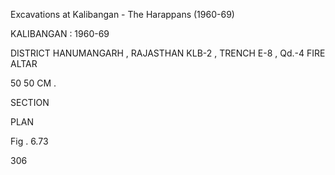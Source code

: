 Excavations at Kalibangan - The Harappans (1960-69)

KALIBANGAN : 1960-69

DISTRICT HANUMANGARH , RAJASTHAN
KLB-2 , TRENCH E-8 , Qd.-4
FIRE ALTAR

50                                50
CM .

SECTION

PLAN

Fig . 6.73

306